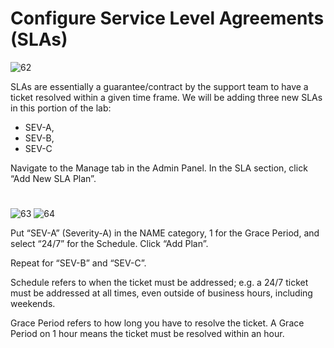 # Configure Service Level Agreements (SLAs)

![62](https://github.com/melisa-er/Configure-Service-Level-Agreements-SLAs-/assets/157723219/70365789-989d-475b-966e-5e47e21010a6)

SLAs are essentially a guarantee/contract by the support team to have a ticket resolved within a given time frame.
We will be adding three new SLAs in this portion of the lab:
- SEV-A,
- SEV-B,
- SEV-C

Navigate to the Manage tab in the Admin Panel. 
In the SLA section, click “Add New SLA Plan”.

#
![63](https://github.com/melisa-er/Configure-Service-Level-Agreements-SLAs-/assets/157723219/6bb2dc94-6e90-4058-9a66-9c5f929f3b20)
![64](https://github.com/melisa-er/Configure-Service-Level-Agreements-SLAs-/assets/157723219/6b0d0a9a-9201-4156-9901-8fd1e34d3845)

Put “SEV-A” (Severity-A) in the NAME category, 1 for the Grace Period, and select “24/7” for the Schedule. Click “Add Plan”.

Repeat for “SEV-B” and “SEV-C”.

Schedule refers to when the ticket must be addressed; e.g. a 24/7 ticket must be addressed at all times, even outside of business hours, including weekends.

Grace Period refers to how long you have to resolve the ticket. A Grace Period on 1 hour means the ticket must be resolved within an hour.
